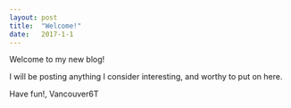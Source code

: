 ```yaml
---
layout: post
title:  "Welcome!"
date:   2017-1-1
---
```

Welcome to my new blog!

I will be posting anything I consider interesting, and worthy to put on here. 




Have fun!,
Vancouver6T
